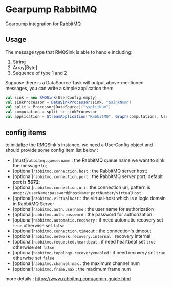 # Gearpump RabbitMQ

Gearpump integration for [RabbitMQ](https://www.rabbitmq.com/)

## Usage

The message type that RMQSink is able to handle including:

 1. String
 2. Array[Byte]
 3. Sequence of type 1 and 2

Suppose there is a DataSource Task will output above-mentioned messages, you can write a simple application then:

```scala
val sink = new RMQSink(UserConfig.empty)
val sinkProcessor = DataSinkProcessor(sink, "$sinkNum")
val split = Processor[DataSource]("$splitNum")
val computation = split ~> sinkProcessor
val application = StreamApplication("RabbitMQ", Graph(computation), UserConfig.empty)
```
## config items
to initialize the RMQSink's instance, we need a UserConfig object and should provide some config item list below :

* [must]`rabbitmq.queue.name` : the RabbitMQ queue name we want to sink the message to;
* [optional]`rabbitmq.connection.host` : the RabbitMQ server host;
* [optional]`rabbitmq.connection.port` : the RabbitMQ server port, default port is **5672**;
* [optional]`rabbitmq.connection.uri` : the connection uri, pattern is `amqp://userName:password@hostName:portNumber/virtualHost`
* [optional]`rabbitmq.virtualhost` : the virtual-host which is a logic domain in RabbitMQ Server
* [optional]`rabbitmq.auth.username` : the user name for authorization
* [optional]`rabbitmq.auth.password` : the password for authorization
* [optional]`rabbitmq.automatic.recovery` : if need automatic recovery set `true` otherwise set `false`
* [optional]`rabbitmq.connection.timeout` : the connection's timeout
* [optional]`rabbitmq.network.recovery.internal` : recovery internal
* [optional]`rabbitmq.requested.heartbeat` : if need heartbeat set `true` otherwise set `false`
* [optional]`rabbitmq.topology.recoveryenabled` : if need recovery set `true` otherwise set `false`
* [optional]`rabbitmq.channel.max` : the maximum channel num
* [optional]`rabbitmq.frame.max` : the maximum frame num

more details : https://www.rabbitmq.com/admin-guide.html